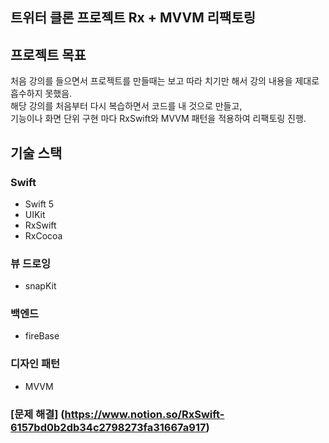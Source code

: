 ## 트위터 클론 프로젝트 Rx + MVVM 리팩토링

## 프로젝트 목표
처음 강의를 들으면서 프로젝트를 만들때는 보고 따라 치기만 해서 강의 내용을 제대로 흡수하지 못했음.  
해당 강의를 처음부터 다시 복습하면서 코드를 내 것으로 만들고,  
기능이나 화면 단위 구현 마다 RxSwift와 MVVM 패턴을 적용하여 리팩토링 진행.

## 기술 스택
### Swift
- Swift 5
- UIKit
- RxSwift
- RxCocoa

### 뷰 드로잉
- snapKit

### 백엔드
- fireBase

### 디자인 패턴
- MVVM


### [문제 해결] (https://www.notion.so/RxSwift-6157bd0b2db34c2798273fa31667a917)